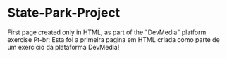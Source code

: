 # State-Park-Project
First page created only in HTML, as part of the "DevMedia" platform exercise
Pt-br: Esta foi a primeira pagina em HTML criada como parte de um exercício da plataforma DevMedia! 
